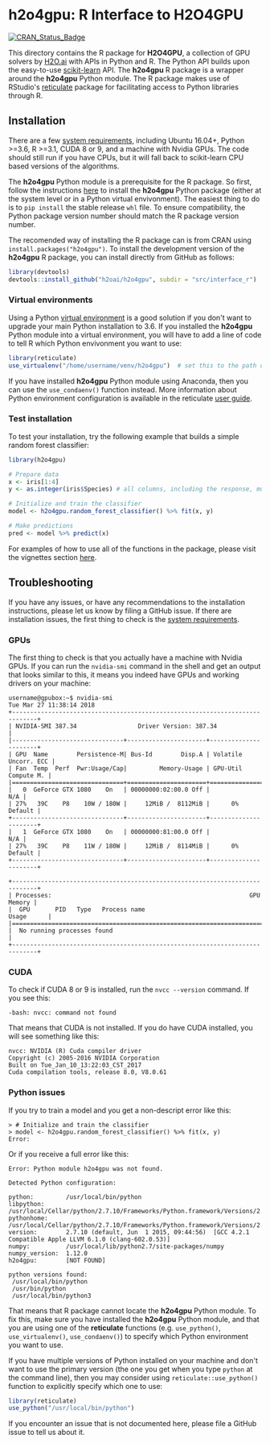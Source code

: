 # h2o4gpu: R Interface to H2O4GPU

[![CRAN\_Status\_Badge](https://www.r-pkg.org/badges/version/h2o4gpu)](https://cran.r-project.org/package=h2o4gpu)

This directory contains the R package for **H2O4GPU**, a collection of GPU solvers by [H2O.ai](https://www.h2o.ai/) with APIs in Python and R.  The Python API builds upon the easy-to-use [scikit-learn](https://scikit-learn.org) API.  The **h2o4gpu** R package is a wrapper around the **h2o4gpu** Python module.  The R package makes use of RStudio's [reticulate](https://rstudio.github.io/reticulate/) package for facilitating access to Python libraries through R.

## Installation

There are a few [system requirements](https://github.com/h2oai/h2o4gpu#requirements), including Ubuntu 16.04+, Python >=3.6, R >=3.1, CUDA 8 or 9, and a machine with Nvidia GPUs.  The code should still run if you have CPUs, but it will fall back to scikit-learn CPU based versions of the algorithms.

The **h2o4gpu** Python module is a prerequisite for the R package. So first, follow the instructions [here](https://github.com/h2oai/h2o4gpu#user-installation) to install the **h2o4gpu** Python package (either at the system level or in a Python virtual envivonment). The easiest thing to do is to `pip install` the stable release `whl` file. To ensure compatibility, the Python package version number should match the R package version number. 

The recomended way of installing the R package can is from CRAN using `install.packages("h2o4gpu")`. To install the development version of the **h2o4gpu** R package, you can install directly from GitHub as follows:

``` r
library(devtools)
devtools::install_github("h2oai/h2o4gpu", subdir = "src/interface_r")
```


### Virtual environments

Using a Python [virtual environment](https://packaging.python.org/tutorials/installing-packages/#creating-virtual-environments) is a good solution if you don't want to upgrade your main Python installation to 3.6.  If you installed the **h2o4gpu** Python module into a virtual environment, you will have to add a line of code to tell R which Python envivonment you want to use:

``` r
library(reticulate)
use_virtualenv("/home/username/venv/h2o4gpu")  # set this to the path of your venv
```
If you have installed **h2o4gpu** Python module using Anaconda, then you can use the `use_condaenv()` function instead.  More information about Python environment configuration is available in the reticulate [user guide](https://rstudio.github.io/reticulate/articles/versions.html).


### Test installation

To test your installation, try the following example that builds a simple random forest classifier:

``` r
library(h2o4gpu)

# Prepare data
x <- iris[1:4]
y <- as.integer(iris$Species) # all columns, including the response, must be numeric

# Initialize and train the classifier
model <- h2o4gpu.random_forest_classifier() %>% fit(x, y)

# Make predictions
pred <- model %>% predict(x)
```

For examples of how to use all of the functions in the package, please visit the vignettes section [here](https://cran.r-project.org/package=h2o4gpu).


## Troubleshooting

If you have any issues, or have any recommendations to the installation instructions, please let us know by filing a GitHub issue.  If there are installation issues, the first thing to check is the [system requirements](https://github.com/h2oai/h2o4gpu#requirements).


### GPUs

The first thing to check is that you actually have a machine with Nvidia GPUs.  If you can run the `nvidia-smi` command in the shell and get an output that looks similar to this, it means you indeed have GPUs and working drivers on your machine:

```
username@gpubox:~$ nvidia-smi
Tue Mar 27 11:38:14 2018
+-----------------------------------------------------------------------------+
| NVIDIA-SMI 387.34                 Driver Version: 387.34                    |
|-------------------------------+----------------------+----------------------+
| GPU  Name        Persistence-M| Bus-Id        Disp.A | Volatile Uncorr. ECC |
| Fan  Temp  Perf  Pwr:Usage/Cap|         Memory-Usage | GPU-Util  Compute M. |
|===============================+======================+======================|
|   0  GeForce GTX 1080    On   | 00000000:02:00.0 Off |                  N/A |
| 27%   39C    P8    10W / 180W |     12MiB /  8112MiB |      0%      Default |
+-------------------------------+----------------------+----------------------+
|   1  GeForce GTX 1080    On   | 00000000:81:00.0 Off |                  N/A |
| 27%   39C    P8    11W / 180W |     12MiB /  8114MiB |      0%      Default |
+-------------------------------+----------------------+----------------------+

+-----------------------------------------------------------------------------+
| Processes:                                                       GPU Memory |
|  GPU       PID   Type   Process name                             Usage      |
|=============================================================================|
|  No running processes found                                                 |
+-----------------------------------------------------------------------------+
```



### CUDA 

To check if CUDA 8 or 9 is installed, run the `nvcc --version` command.  If you see this:

```
-bash: nvcc: command not found
```
That means that CUDA is not installed.  If you do have CUDA installed, you will see something like this:

```
nvcc: NVIDIA (R) Cuda compiler driver
Copyright (c) 2005-2016 NVIDIA Corporation
Built on Tue_Jan_10_13:22:03_CST_2017
Cuda compilation tools, release 8.0, V8.0.61
```


### Python issues

If you try to train a model and you get a non-descript error like this:

```
> # Initialize and train the classifier
> model <- h2o4gpu.random_forest_classifier() %>% fit(x, y)
Error: 
```

Or if you receive a full error like this:

```
Error: Python module h2o4gpu was not found.

Detected Python configuration:

python:         /usr/local/bin/python
libpython:      /usr/local/Cellar/python/2.7.10/Frameworks/Python.framework/Versions/2.7/lib/python2.7/config/libpython2.7.dylib
pythonhome:     /usr/local/Cellar/python/2.7.10/Frameworks/Python.framework/Versions/2.7:/usr/local/Cellar/python/2.7.10/Frameworks/Python.framework/Versions/2.7
version:        2.7.10 (default, Jun  1 2015, 09:44:56)  [GCC 4.2.1 Compatible Apple LLVM 6.1.0 (clang-602.0.53)]
numpy:          /usr/local/lib/python2.7/site-packages/numpy
numpy_version:  1.12.0
h2o4gpu:        [NOT FOUND]

python versions found: 
 /usr/local/bin/python
 /usr/bin/python
 /usr/local/bin/python3
```

That means that R package cannot locate the **h2o4gpu** Python module.  To fix this, make sure you have installed the **h2o4gpu** Python module, and that you are using one of the **reticulate** functions (e.g. `use_python()`, `use_virtualenv()`, `use_condaenv()`) to specify which Python environment you want to use.

If you have multiple versions of Python installed on your machine and don't want to use the primary version (the one you get when you type `python` at the command line), then you may consider using `reticulate::use_python()` function to explicitly specify which one to use:

``` r
library(reticulate)
use_python("/usr/local/bin/python")
```

If you encounter an issue that is not documented here, please file a GitHub issue to tell us about it.
